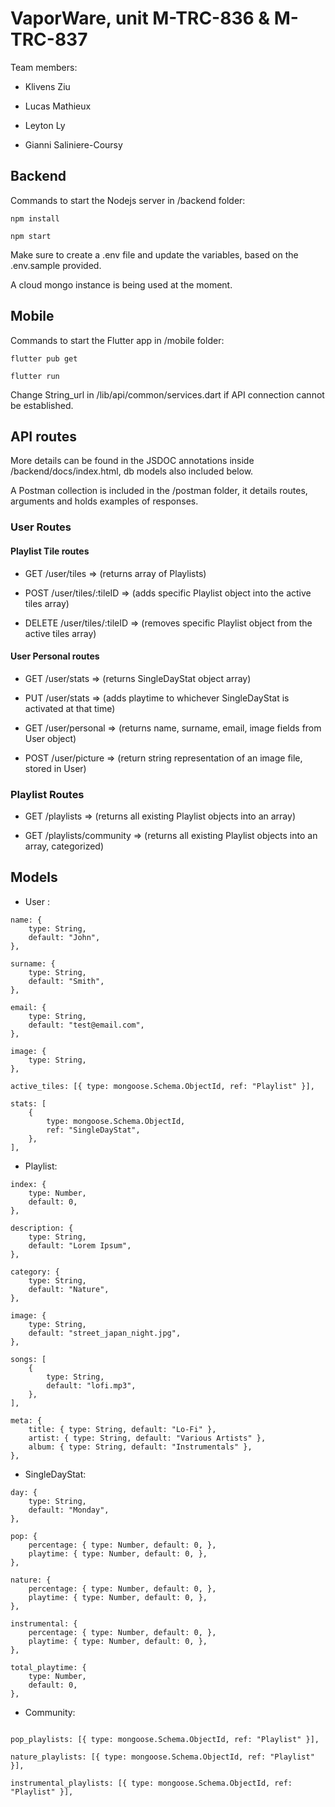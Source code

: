 ﻿# VaporWare, unit M-TRC-836 & M-TRC-837

Team members:

- Klivens Ziu

- Lucas Mathieux

- Leyton Ly

- Gianni Saliniere-Coursy

## Backend

Commands to start the Nodejs server in /backend folder:

`npm install`

`npm start`

Make sure to create a .env file and update the variables, based on the .env.sample provided.

A cloud mongo instance is being used at the moment.

## Mobile

Commands to start the Flutter app in /mobile folder:


`flutter pub get`

`flutter run`

Change String_url in /lib/api/common/services.dart if API connection cannot be established.

## API routes

More details can be found in the JSDOC annotations inside /backend/docs/index.html, db models also included below. 

A Postman collection is included in the /postman folder, it details routes, arguments and holds examples of responses.

  

### User Routes

#### Playlist Tile routes

- GET /user/tiles => (returns array of Playlists)

- POST /user/tiles/:tileID => (adds specific Playlist object into the active tiles array)

- DELETE /user/tiles/:tileID => (removes specific Playlist object from the active tiles array)

  

#### User Personal routes

- GET /user/stats => (returns SingleDayStat object array)

- PUT /user/stats => (adds playtime to whichever SingleDayStat is activated at that time)

- GET /user/personal => (returns name, surname, email, image fields from User object)

- POST /user/picture => (return string representation of an image file, stored in User)

  

### Playlist Routes

- GET /playlists => (returns all existing Playlist objects into an array)

- GET /playlists/community => (returns all existing Playlist objects into an array, categorized)

  

## Models

- User :

```
name: {
	type: String,
	default: "John",
},

surname: {
	type: String,
	default: "Smith",
},

email: {
	type: String,
	default: "test@email.com",
},

image: {
	type: String,
},

active_tiles: [{ type: mongoose.Schema.ObjectId, ref: "Playlist" }], 

stats: [
	{
		type: mongoose.Schema.ObjectId,
		ref: "SingleDayStat",
	},
],

```

- Playlist:

```
index: {
	type: Number,
	default: 0,
},

description: {
	type: String,
	default: "Lorem Ipsum",
},

category: {
	type: String,
	default: "Nature",
},

image: {
	type: String,
	default: "street_japan_night.jpg",
},

songs: [
	{
		type: String,
		default: "lofi.mp3",
	},
],

meta: {
	title: { type: String, default: "Lo-Fi" },
	artist: { type: String, default: "Various Artists" },
	album: { type: String, default: "Instrumentals" },
},

```

  

- SingleDayStat:

```
day: {
	type: String,
	default: "Monday",
},

pop: {
	percentage: { type: Number, default: 0, },
	playtime: { type: Number, default: 0, },
},

nature: {
	percentage: { type: Number, default: 0, },
	playtime: { type: Number, default: 0, },
},

instrumental: {
	percentage: { type: Number, default: 0, },
	playtime: { type: Number, default: 0, },
},

total_playtime: {
	type: Number,
	default: 0,
},
```

  

- Community:

```

pop_playlists: [{ type: mongoose.Schema.ObjectId, ref: "Playlist" }],

nature_playlists: [{ type: mongoose.Schema.ObjectId, ref: "Playlist" }],

instrumental_playlists: [{ type: mongoose.Schema.ObjectId, ref: "Playlist" }],

```
